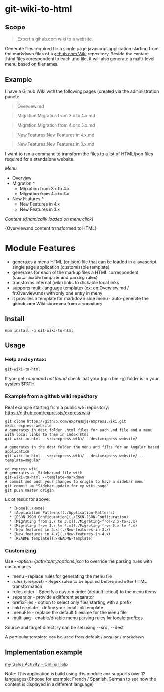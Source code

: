 # git-wiki-to-html

## Scope

> Export a gihub.com wiki to a website.

Generate files required for a single page javascript application starting from the markdown files of a [github.com Wiki](https://help.github.com/articles/about-github-wikis/) repository. Beside the content .html files corespondent to each .md file, it will also generate a multi-level menu based on filenames.

## Example

I have a Github Wiki with the following pages (created via the administration panel):

> Overview.md

> Migration:Migration from 3.x to 4.x.md

> Migration:Migration from 4.x to 5.x.md

> New Features:New Features in 4.x.md

> New Features:New Features in 3.x.md

I want to run a command to transform the files to a list of HTML/json files required for a standalone website.

_Menu_
* Overview
* Migration ^ 
    * Migration from 3.x to 4.x
    * Migration from 4.x to 5.x
* New Features ^
    * New Features in 4.x
    * New Features in 3.x

_Content (dinamically loaded on menu click)_

{Overview.md content transformed to HTML}

# Module Features

- generates a menu HTML (or json) file that can be loaded in a javascript single page application (customisable template) 
- generates for each of the markup files a HTML correspondent (customisable template and parsing rules)
- transforms internal (wiki) links to clickable local links
- supports multi-language templates (ex: en:Overview.md / fr:Overview.md) with only one entry in meny
- it provides a template for markdown side menu - auto-generate the github.com Wiki sidemenu from a repository

## Install

```
npm install -g git-wiki-to-html
```

## Usage
### Help and syntax:
```
git-wiki-to-html
```
If you get _command not found_ check that your (npm bin -g) folder is in your system $PATH

### Example from a github wiki repository
Real example starting from a public wiki repository: https://github.com/expressjs/express.wiki

```
git clone https://github.com/expressjs/express.wiki.git
mkdir express-website
# generates in dest folder .html files for each .md file and a menu with local links to them in index.html
git-wiki-to-html --src=express.wiki/ --dest=express-website/
```

```
# generates in the dest folder the menu and files for an Angular based application
git-wiki-to-html --src=express.wiki/ --dest=express-website/ --template=angular
```

```
cd express.wiki
# generates a _Sidebar.md file with
git-wiki-to-html --template=markdown
# commit and push your changes to origin to have a sidebar menu
git commit -m "Sidebar update for my wiki page"
git push master origin
```

Ex of result for above:
```
  * [Home](./Home)
  * [Application Patterns](./Application-Patterns)
  * [ESON JSON Configuration](./ESON-JSON-Configuration)
  * [Migrating from 2.x to 3.x](./Migrating-from-2.x-to-3.x)
  * [Migrating from 3.x to 4.x](./Migrating-from-3.x-to-4.x)
  * [New features in 3.x](./New-features-in-3.x)
  * [New features in 4.x](./New-features-in-4.x)
  * [README template](./README-template)
```

### Customizing 

Use _--option=/path/to/my/options.json_ to override the parsing rules with custom ones

* menu - replace rules for generating the menu file
* rules (pre/post) - Regex rules to be applied before and after HTML transformation
* rules.order - Specify a custom order (default lexical) to the menu items
* separator - provide a different separator
* prefixFiles - option to select only files starting with a prefix
* linkTemplate - define your local link template
* menuFile - replace the default filename for the menu file
* multilang - enable/disable menu parsing rules for locale prefixes

Source and target directory can be set using --src / --dest

A particular template can be used from default / angular / markdown

## Implementation example

[my Sales Activity - Online Help](https://mysa.ibm.com/help/#/)

Note: This application is build using this module and supports over 12 languages (Choose for example: French / Spanish, German to see how the content is displayed in a different language)
